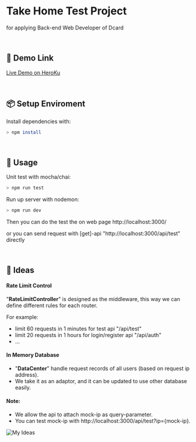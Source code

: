 
# Take Home Test Project

for applying Back-end Web Developer of Dcard 

<br/>

## 🔗 Demo Link

[Live Demo on HeroKu](https://dc-take-home-test.herokuapp.com/)

<br/>

## 📦 Setup Enviroment


Install dependencies with:

```bash
> npm install
```

<br/>

## 🔨 Usage 

Unit test with mocha/chai: 

```bash
> npm run test
```

Run up server with nodemon: 

```bash
> npm run dev
```

Then you can do the test the on web page http://localhost:3000/

or you can send request with [get]-api "http://localhost:3000/api/test" directly 

<br/>

## 🎨 Ideas 


#### Rate Limit Control
"**RateLimitController**" is designed as the middleware,  this way we can define different rules for each router.

For example:

- limit 60 requests in 1 minutes for test api "/api/test"
- limit 20 requests in 1 hours for login/register api "/api/auth"
- ...

#### In Memory Database
 - "**DataCenter**" handle request records of all users (based on request ip address).
 - We take it as an adaptor, and it can be updated to use other database easily.


#### Note: 

- We allow the api to attach mock-ip as query-parameter.
 - You can test mock-ip with http://localhost:3000/api/test?ip={mock-ip}.

![My Ideas](https://drive.google.com/uc?export=view&id=1CP70nlS4fBbILGlQ79asqmYR3ngQyPIf)

